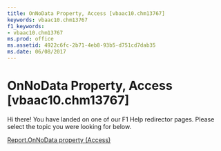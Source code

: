 ```yaml
---
title: OnNoData Property, Access [vbaac10.chm13767]
keywords: vbaac10.chm13767
f1_keywords:
- vbaac10.chm13767
ms.prod: office
ms.assetid: 4922c6fc-2b71-4eb8-93b5-d751cd7dab35
ms.date: 06/08/2017
---
```



# OnNoData Property, Access [vbaac10.chm13767]

Hi there! You have landed on one of our F1 Help redirector pages. Please select the topic you were looking for below.

[Report.OnNoData property (Access)](http://msdn.microsoft.com/library/5d3cfec5-1b57-625c-c350-0d7e475be2d2%28Office.15%29.aspx)

